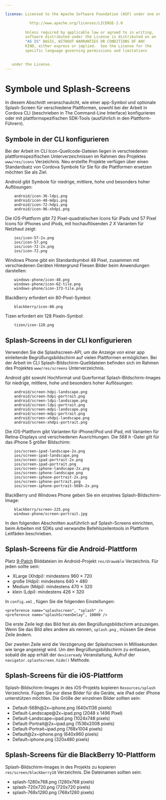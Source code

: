 ```yaml
---

license: Licensed to the Apache Software Foundation (ASF) under one or more contributor license agreements. Finden Sie verteilte mit dieser Arbeit für weitere Informationen bezüglich Urheberrecht und Datenschutz-Datei. Die ASF-Lizenzen-diese Datei, um Sie unter der Apache License, Version 2.0 (die "Lizenz"); Sie können diese Datei nur in Übereinstimmung mit der Lizenz. You may obtain a copy of the License at

           http://www.apache.org/licenses/LICENSE-2.0
    
         Unless required by applicable law or agreed to in writing,
         software distributed under the License is distributed on an
         "AS IS" BASIS, WITHOUT WARRANTIES OR CONDITIONS OF ANY
         KIND, either express or implied.  See the License for the
         specific language governing permissions and limitations
    

   under the License.
---
```


# Symbole und Splash-Screens

In diesem Abschnitt veranschaulicht, wie einer app-Symbol und optionale Splash-Screen für verschiedene Plattformen, sowohl bei der Arbeit in Cordova CLI (beschrieben in The Command-Line Interface) konfigurieren oder mit plattformspezifischen SDK-Tools (ausführlich in den Plattform-Führern).

## Symbole in der CLI konfigurieren

Bei der Arbeit im CLI Icon-Quellcode-Dateien liegen in verschiedenen plattformspezifischen Unterverzeichnissen im Rahmen des Projektes `www/res/icons` Verzeichnis. Neu erstellte Projekte verfügen über einen Standardsatz von Cordova Symbole für Sie für die Plattformen ersetzen möchten Sie als Ziel.

Android gibt Symbole für niedrige, mittlere, hohe und besonders hoher Auflösungen:

        android/icon-36-ldpi.png
        android/icon-48-mdpi.png
        android/icon-72-hdpi.png
        android/icon-96-xhdpi.png
    

Die iOS-Plattform gibt 72 Pixel-quadratischen Icons für iPads und 57 Pixel Icons für iPhones und iPods, mit hochauflösenden *2 X* Varianten für Netzhaut zeigt:

        ios/icon-57-2x.png
        ios/icon-57.png
        ios/icon-72-2x.png
        ios/icon-72.png
    

Windows Phone gibt ein Standardsymbol 48 Pixel, zusammen mit verschiedenen Geräten Hintergrund Fliesen Bilder beim Anwendungen darstellen:

        windows-phone/icon-48.png
        windows-phone/icon-62-tile.png
        windows-phone/icon-173-tile.png
    

BlackBerry erfordert ein 80-Pixel-Symbol:

        blackberry/icon-80.png
    

Tizen erfordert ein 128 Pixeln-Symbol:

        tizen/icon-128.png
    

## Splash-Screens in der CLI konfigurieren

Verwenden Sie die Splashscreen-API, um die Anzeige von einer app einleitende Begrüßungsbildschirm auf vielen Plattformen ermöglichen. Bei der Arbeit im CLI Splash-Bildschirm-Quelldateien befinden sich im Rahmen des Projektes `www/res/screens` Unterverzeichnis.

Android gibt sowohl Hochformat und Querformat Splash-Bildschirm-Images für niedrige, mittlere, hohe und besonders hoher Auflösungen:

        android/screen-hdpi-landscape.png
        android/screen-hdpi-portrait.png
        android/screen-ldpi-landscape.png
        android/screen-ldpi-portrait.png
        android/screen-mdpi-landscape.png
        android/screen-mdpi-portrait.png
        android/screen-xhdpi-landscape.png
        android/screen-xhdpi-portrait.png
    

Die iOS-Plattform gibt Varianten für iPhone/iPod und iPad, mit Varianten für Retina-Displays und verschiedenen Ausrichtungen. Die *568 h* -Datei gilt für das iPhone 5 größer Bildschirm:

        ios/screen-ipad-landscape-2x.png
        ios/screen-ipad-landscape.png
        ios/screen-ipad-portrait-2x.png
        ios/screen-ipad-portrait.png
        ios/screen-iphone-landscape-2x.png
        ios/screen-iphone-landscape.png
        ios/screen-iphone-portrait-2x.png
        ios/screen-iphone-portrait.png
        ios/screen-iphone-portrait-568h-2x.png
    

BlackBerry und Windows Phone geben Sie ein einzelnes Splash-Bildschirm-Image:

        blackberry/screen-225.png
        windows-phone/screen-portrait.jpg
    

In den folgenden Abschnitten ausführlich auf Splash-Screens einrichten, beim Arbeiten mit SDKs und verwandte Befehlszeilentools in Plattform Leitfäden beschrieben.

## Splash-Screens für die Android-Plattform

Platz [9-Patch][1] Bilddateien im Android-Projekt `res/drawable` Verzeichnis. Für jeden sollte sein:

 [1]: https://developer.android.com/tools/help/draw9patch.html

*   XLarge (Xhdpi): mindestens 960 × 720
*   große (Hdpi): mindestens 640 × 480
*   Medium (Mdpi): mindestens 470 × 320
*   klein (Ldpi): mindestens 426 × 320

In `config.xml` , fügen Sie die folgenden Einstellungen:

    <preference name="splashscreen", "splash" />
    <preference name="splashScreenDelay", 10000 />
    

Die erste Zeile legt das Bild fest als den Begrüßungsbildschirm anzuzeigen. Wenn Sie das Bild alles andere als nennen, `splash.png` , müssen Sie diese Zeile ändern.

Der zweiten Zeile wird die Verzögerung der Splashscreen in Millisekunden wie lange angezeigt wird. Um den Begrüßungsbildschirm zu entlassen, sobald die app erhält der `deviceready` Veranstaltung, Aufruf der `navigator.splashscreen.hide()` Methode.

## Splash-Screens für die iOS-Plattform

Splash-Bildschirm-Images in des iOS-Projekts kopieren `Resources/splash` Verzeichnis. Fügen Sie nur diese Bilder für die Geräte, wie iPad oder iPhone unterstützen möchten. Die Größe der einzelnen Bilder sollten sein:

*   Default-568h@2x~iphone.png (640x1136 pixels)
*   Default-Landscape@2x~ipad.png (2048 x 1496 Pixel)
*   Default-Landscape~ipad.png (1024x748 pixels)
*   Default-Portrait@2x~ipad.png (1536x2008 pixels)
*   Default-Portrait~ipad.png (768x1004 pixels)
*   Default@2x~iphone.png (640x960 pixels)
*   Default~iphone.png (320x480 pixels)

## Splash-Screens für die BlackBerry 10-Plattform

Splash-Bildschirm-Images in des Projekts zu kopieren `res/screen/blackberry10` Verzeichnis. Die Dateinamen sollten sein:

*   splash-1280x768.png (1280x768 pixels)
*   splash-720x720.png (720x720 pixels)
*   splash-768x1280.png (768x1280 pixels)
